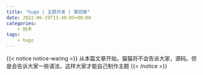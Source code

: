 ```yaml
---
title: "hugo | 主题开发 | 第四章"
date: 2022-06-19T13:49:05+08:00
categories:
    - 技术
tags:
    - hugo
---
```


{{< notice notice-waring >}}
从本篇文章开始，猫猫将不会告诉大家，源码。但是会告诉大家一些语法，这样大家才能自己制作主题
{{< /notice >}}